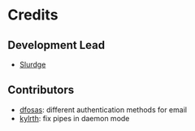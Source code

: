 # Credits

## Development Lead

- [Slurdge](https://github.com/slurdge)

## Contributors

- [dfosas](https://github.com/dfosas): different authentication methods for email
- [kylrth](https://github.com/kylrth): fix pipes in daemon mode
